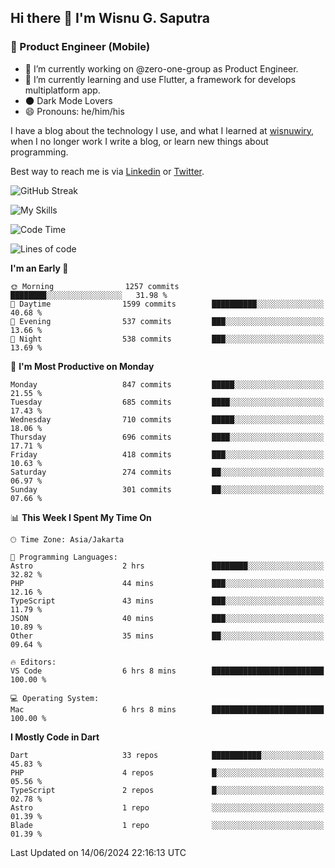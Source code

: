 ## Hi there 👋 I'm Wisnu G. Saputra

### :mobile_phone_off: Product Engineer (Mobile)

- 🔭 I’m currently working on @zero-one-group as Product Engineer.
- 🌱 I’m currently learning and use Flutter, a framework for develops multiplatform app.
- 🌑 Dark Mode Lovers
- 😄 Pronouns: he/him/his

I have a blog about the technology I use, and what I learned at [wisnuwiry](https://wisnuwiry.space/), when I no longer work I write a blog, or learn new things about programming.

Best way to reach me is via [Linkedin](https://www.linkedin.com/in/wisnu-saputra/) or [Twitter](https://twitter.com/wisnuwiry).

![GitHub Streak](https://streak-stats.demolab.com?user=wisnuwiry&theme=dark&hide_border=true)

![My Skills](https://skillicons.dev/icons?i=dart,flutter,kotlin,swift,go,js,css,neovim,git,linux&perline=5)

<!--START_SECTION:waka-->
![Code Time](http://img.shields.io/badge/Code%20Time-1%2C345%20hrs%203%20mins-blue)

![Lines of code](https://img.shields.io/badge/From%20Hello%20World%20I%27ve%20Written-5.8%20million%20lines%20of%20code-blue)

**I'm an Early 🐤** 

```text
🌞 Morning                1257 commits        ████████░░░░░░░░░░░░░░░░░   31.98 % 
🌆 Daytime                1599 commits        ██████████░░░░░░░░░░░░░░░   40.68 % 
🌃 Evening                537 commits         ███░░░░░░░░░░░░░░░░░░░░░░   13.66 % 
🌙 Night                  538 commits         ███░░░░░░░░░░░░░░░░░░░░░░   13.69 % 
```
📅 **I'm Most Productive on Monday** 

```text
Monday                   847 commits         █████░░░░░░░░░░░░░░░░░░░░   21.55 % 
Tuesday                  685 commits         ████░░░░░░░░░░░░░░░░░░░░░   17.43 % 
Wednesday                710 commits         █████░░░░░░░░░░░░░░░░░░░░   18.06 % 
Thursday                 696 commits         ████░░░░░░░░░░░░░░░░░░░░░   17.71 % 
Friday                   418 commits         ███░░░░░░░░░░░░░░░░░░░░░░   10.63 % 
Saturday                 274 commits         ██░░░░░░░░░░░░░░░░░░░░░░░   06.97 % 
Sunday                   301 commits         ██░░░░░░░░░░░░░░░░░░░░░░░   07.66 % 
```


📊 **This Week I Spent My Time On** 

```text
🕑︎ Time Zone: Asia/Jakarta

💬 Programming Languages: 
Astro                    2 hrs               ████████░░░░░░░░░░░░░░░░░   32.82 % 
PHP                      44 mins             ███░░░░░░░░░░░░░░░░░░░░░░   12.16 % 
TypeScript               43 mins             ███░░░░░░░░░░░░░░░░░░░░░░   11.79 % 
JSON                     40 mins             ███░░░░░░░░░░░░░░░░░░░░░░   10.89 % 
Other                    35 mins             ██░░░░░░░░░░░░░░░░░░░░░░░   09.64 % 

🔥 Editors: 
VS Code                  6 hrs 8 mins        █████████████████████████   100.00 % 

💻 Operating System: 
Mac                      6 hrs 8 mins        █████████████████████████   100.00 % 
```

**I Mostly Code in Dart** 

```text
Dart                     33 repos            ███████████░░░░░░░░░░░░░░   45.83 % 
PHP                      4 repos             █░░░░░░░░░░░░░░░░░░░░░░░░   05.56 % 
TypeScript               2 repos             █░░░░░░░░░░░░░░░░░░░░░░░░   02.78 % 
Astro                    1 repo              ░░░░░░░░░░░░░░░░░░░░░░░░░   01.39 % 
Blade                    1 repo              ░░░░░░░░░░░░░░░░░░░░░░░░░   01.39 % 
```




 Last Updated on 14/06/2024 22:16:13 UTC
<!--END_SECTION:waka-->
